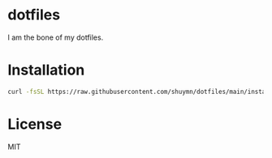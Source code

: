 # dotfiles

I am the bone of my dotfiles.

# Installation

```bash
curl -fsSL https://raw.githubusercontent.com/shuymn/dotfiles/main/install.sh | bash
```

# License

MIT

